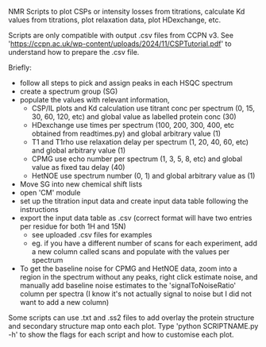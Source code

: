 NMR Scripts to plot CSPs or intensity losses from titrations, calculate Kd values from titrations,  plot relaxation data, plot HDexchange, etc.

Scripts are only compatible with output .csv files from CCPN v3. See 'https://ccpn.ac.uk/wp-content/uploads/2024/11/CSPTutorial.pdf' to understand how to prepare the .csv file.

Briefly:
- follow all steps to pick and assign peaks in each HSQC spectrum
- create a spectrum group (SG)
- populate the values with relevant information,
  - CSP/IL plots and Kd calculation use titrant conc per spectrum (0, 15, 30, 60, 120, etc) and global value as labelled protein conc (30)
  - HDexchange use times per spectrum (100, 200, 300, 400, etc obtained from readtimes.py) and global arbitrary value (1)
  - T1 and T1rho use relaxation delay per spectrum (1, 20, 40, 60, etc) and global arbitrary value (1)
  - CPMG use echo number per spectrum (1, 3, 5, 8, etc) and global value as fixed tau delay (40)
  - HetNOE use spectrum number (0, 1) and global arbitrary value as (1)
- Move SG into new chemical shift lists
- open 'CM' module
- set up the titration input data and create input data table following the instructions
- export the input data table as .csv (correct format will have two entries per residue for both 1H and 15N)
  - see uploaded .csv files for examples
  - eg. if you have a different number of scans for each experiment, add a new column called scans and populate with the values per spectrum
- To get the baseline noise for CPMG and HetNOE data, zoom into a region in the spectrum without any peaks, right click estimate noise, and manually add baseline noise estimates to the 'signalToNoiseRatio' column per spectra (I know it's not actually signal to noise but I did not want to add a new column)

Some scripts can use .txt and .ss2 files to add overlay the protein structure and secondary structure map onto each plot. Type 'python SCRIPTNAME.py -h' to show the flags for each script and how to customise each plot.
